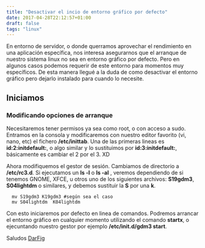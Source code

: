```yaml
---
title: "Desactivar el incio de entorno gráfico por defecto"
date: 2017-04-28T22:12:57+01:00
draft: false
tags: "linux"
---
```


En entorno de servidor, o donde querramos aprovechar el rendimiento en una aplicación específica, nos interesa asegurarnos que el arranque de nuestro sistema linux no sea en entorno gráfico por defecto. Pero en algunos casos podemos requerir de este entorno para momentos muy específicos. De esta manera llegué a la duda de como desactivar el entorno gráfico pero dejarlo instalado para cuando lo necesite.

<!--more-->

## Iniciamos
### Modificando opciones de arranque

Necesitaremos tener permisos ya sea como root, o con acceso a sudo. Entramos en la consola y modificaremos con nuestro editor favorito (vi, nano, etc) el fichero **/etc/inittab**. Una de las primeras lineas es **id:2:initdefault:**, o algo similar y lo sustituimos por  **id:3:initdefault:**, básicamente es cambiar el 2 por el 3. XD


Ahora modifiquemos el gestor de sesión. Cambiamos de directorio a **/etc/rc3.d**. Si ejecutamos un **ls -l** o  **ls -al** , veremos dependiendo de si tenemos GNOME, XFCE, u otros uno de los siguientes archivos: **S19gdm3**, **S04lightdm** o similares, y debemos sustituir la **S** por una **k**.

```shell
  mv S19gdm3 K19gdm3 #según sea el caso
  mv S04lightdm  K04lightdm

```

Con esto iniciaremos por defecto en linea de comandos. Podremos arrancar el entorno gráfico en cualquier momento utilizando el comando **startx**, o ejecuntando nuestro gestor por ejemplo **/etc/init.d/gdm3 start**.




Saludos
[DarFig](https://github.com/DarFig)
